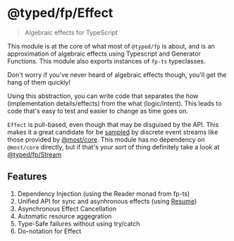 # @typed/fp/Effect

> Algebraic effects for TypeScript

This module is at the core of what most of `@typed/fp` is about, and is an approximation
of algebraic effects using Typescript and Generator Functions. This module also exports 
instances of `fp-ts` typeclasses.

Don't worry if you've never heard of algebraic effects though, you'll get the hang of them quickly!

Using this abstraction, you can write code that separates the how (implementation details/effects) from the what (logic/intent). This leads to code that's easy to test and easier to change as time goes on.

`Effect` is pull-based, even though that may be disguised by the API. This makes it a great candidate for
be [sampled](https://mostcore.readthedocs.io/en/latest/api.html#sample) by discrete event streams like those provided by [@most/core](https://mostcore.readthedocs.io/en/latest/index.html). This module has no dependency on `@most/core` directly, but if that's your sort of thing definitely take a look at [@typed/fp/Stream](../Stream/readme.md)

## Features

1. Dependency Injection (using the Reader monad from fp-ts)
2. Unified API for sync and asynhronous effects (using [Resume](../Resume/readme.md))
3. Asynchronous Effect Cancellation
4. Automatic resource aggegration
5. Type-Safe failures without using try/catch
6. Do-notation for Effect
